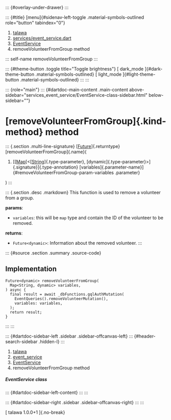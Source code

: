 ::: {#overlay-under-drawer}
:::

::: {#title}
[menu]{#sidenav-left-toggle .material-symbols-outlined role="button"
tabindex="0"}

1.  [talawa](../../index.html)
2.  [services/event_service.dart](../../services_event_service/)
3.  [EventService](../../services_event_service/EventService-class.html)
4.  removeVolunteerFromGroup method

::: self-name
removeVolunteerFromGroup
:::

::: {#theme-button .toggle title="Toggle brightness"}
[ dark_mode ]{#dark-theme-button .material-symbols-outlined} [
light_mode ]{#light-theme-button .material-symbols-outlined}
:::
:::

::: {role="main"}
::: {#dartdoc-main-content .main-content above-sidebar="services_event_service/EventService-class-sidebar.html" below-sidebar=""}
<div>

# [removeVolunteerFromGroup]{.kind-method} method

</div>

::: {.section .multi-line-signature}
[[Future](https://api.flutter.dev/flutter/dart-core/Future-class.html)]{.returntype}
[removeVolunteerFromGroup]{.name}(

1.  [[[Map](https://api.flutter.dev/flutter/dart-core/Map-class.html)[\<[[String](https://api.flutter.dev/flutter/dart-core/String-class.html)]{.type-parameter},
    [dynamic]{.type-parameter}\>]{.signature}]{.type-annotation}
    [variables]{.parameter-name}]{#removeVolunteerFromGroup-param-variables
    .parameter}

)
:::

::: {.section .desc .markdown}
This function is used to remove a volunteer from a group.

**params**:

-   `variables`: this will be `map` type and contain the ID of the
    volunteer to be removed.

**returns**:

-   `Future<dynamic>`: Information about the removed volunteer.
:::

::: {#source .section .summary .source-code}
## Implementation

``` language-dart
Future<dynamic> removeVolunteerFromGroup(
  Map<String, dynamic> variables,
) async {
  final result = await _dbFunctions.gqlAuthMutation(
    EventQueries().removeVolunteerMutation(),
    variables: variables,
  );
  return result;
}
```
:::
:::

::: {#dartdoc-sidebar-left .sidebar .sidebar-offcanvas-left}
::: {#header-search-sidebar .hidden-l}
:::

1.  [talawa](../../index.html)
2.  [event_service](../../services_event_service/)
3.  [EventService](../../services_event_service/EventService-class.html)
4.  removeVolunteerFromGroup method

##### EventService class

::: {#dartdoc-sidebar-left-content}
:::
:::

::: {#dartdoc-sidebar-right .sidebar .sidebar-offcanvas-right}
:::
:::

[ talawa 1.0.0+1 ]{.no-break}
